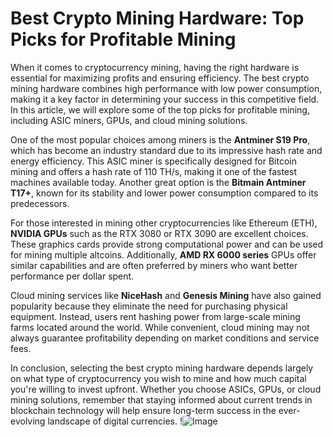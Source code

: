 # Best Crypto Mining Hardware: Top Picks for Profitable Mining

When it comes to cryptocurrency mining, having the right hardware is essential for maximizing profits and ensuring efficiency. The best crypto mining hardware combines high performance with low power consumption, making it a key factor in determining your success in this competitive field. In this article, we will explore some of the top picks for profitable mining, including ASIC miners, GPUs, and cloud mining solutions.

One of the most popular choices among miners is the **Antminer S19 Pro**, which has become an industry standard due to its impressive hash rate and energy efficiency. This ASIC miner is specifically designed for Bitcoin mining and offers a hash rate of 110 TH/s, making it one of the fastest machines available today. Another great option is the **Bitmain Antminer T17+**, known for its stability and lower power consumption compared to its predecessors.

For those interested in mining other cryptocurrencies like Ethereum (ETH), **NVIDIA GPUs** such as the RTX 3080 or RTX 3090 are excellent choices. These graphics cards provide strong computational power and can be used for mining multiple altcoins. Additionally, **AMD RX 6000 series** GPUs offer similar capabilities and are often preferred by miners who want better performance per dollar spent.

Cloud mining services like **NiceHash** and **Genesis Mining** have also gained popularity because they eliminate the need for purchasing physical equipment. Instead, users rent hashing power from large-scale mining farms located around the world. While convenient, cloud mining may not always guarantee profitability depending on market conditions and service fees.

In conclusion, selecting the best crypto mining hardware depends largely on what type of cryptocurrency you wish to mine and how much capital you're willing to invest upfront. Whether you choose ASICs, GPUs, or cloud mining solutions, remember that staying informed about current trends in blockchain technology will help ensure long-term success in the ever-evolving landscape of digital currencies. !![Image](https://github.com/user-attachments/assets/b6e7b7a2-655e-4d44-8baa-20c566a3cb65)
